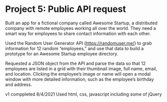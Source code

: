 # Project 5: Public API request

Built an app for a fictional company called Awesome Startup, a distributed company with remote employees working all over the world. They need a smart way for employees to share contact information with each other.

Used the Random User Generator API (https://randomuser.me/) to grab information for 12 random “employees,” and use that data to build a prototype for an Awesome Startup employee directory.

Requested a JSON object from the API and parse the data so that 12 employees are listed in a grid with their thumbnail image, full name, email, and location. Clicking the employee’s image or name will open a modal window with more detailed information, such as the employee’s birthday and address.

v1 comppleted 8/4/2021
Used html, css, javascript including some of jQuery
